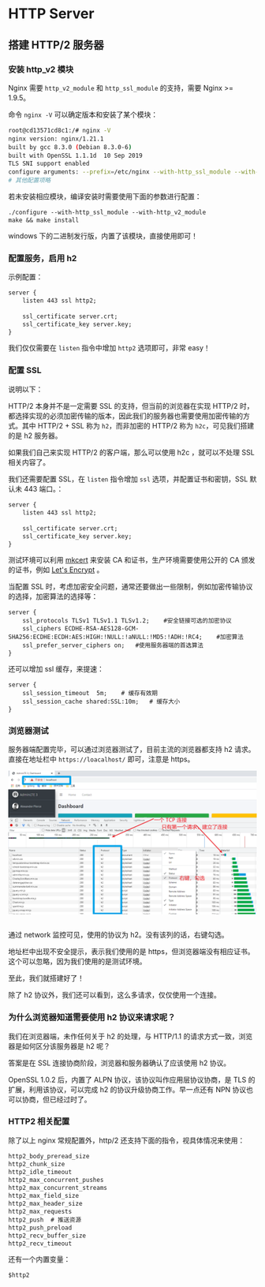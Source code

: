 # HTTP Server

## 搭建 HTTP/2 服务器

### 安装 http_v2 模块

Nginx 需要 `http_v2_module` 和 `http_ssl_module` 的支持，需要 Nginx >= 1.9.5。

命令 `nginx -V` 可以确定版本和安装了某个模块：

```sh
root@cd13571cd8c1:/# nginx -V
nginx version: nginx/1.21.1
built by gcc 8.3.0 (Debian 8.3.0-6)
built with OpenSSL 1.1.1d  10 Sep 2019
TLS SNI support enabled
configure arguments: --prefix=/etc/nginx --with-http_ssl_module --with-http_v2_module ...
# 其他配置项略
```

若未安装相应模块，编译安装时需要使用下面的参数进行配置：

```
./configure --with-http_ssl_module --with-http_v2_module
make && make install
```

windows 下的二进制发行版，内置了该模块，直接使用即可！ 

### 配置服务，启用 h2

示例配置：

```nginx
server {
    listen 443 ssl http2;

    ssl_certificate server.crt;
    ssl_certificate_key server.key;
}
```

我们仅仅需要在 `listen` 指令中增加 `http2` 选项即可，非常 easy！

### 配置 SSL

说明以下：

HTTP/2 本身并不是一定需要 SSL 的支持，但当前的浏览器在实现 HTTP/2 时，都选择实现的必须加密传输的版本，因此我们的服务器也需要使用加密传输的方式。其中 HTTP/2 + SSL 称为 `h2`，而非加密的 HTTP/2 称为 `h2c`，可见我们搭建的是 h2 服务器。

如果我们自己来实现 HTTP/2 的客户端，那么可以使用 h2c ，就可以不处理 SSL 相关内容了。

我们还需要配置 SSL，在 `listen` 指令增加 `ssl` 选项，并配置证书和密钥，SSL 默认未 443 端口。：

```nginx
server {
    listen 443 ssl http2;

    ssl_certificate server.crt;
    ssl_certificate_key server.key;
}
```

测试环境可以利用 [mkcert](../tools/mkcert.md) 来安装 CA 和证书，生产环境需要使用公开的 CA 颁发的证书，例如 [Let's Encrypt](../tools/lets-encrypt.md) 。

当配置 SSL 时，考虑加密安全问题，通常还要做出一些限制，例如加密传输协议的选择，加密算法的选择等：

```nginx
server {
    ssl_protocols TLSv1 TLSv1.1 TLSv1.2;    #安全链接可选的加密协议
    ssl_ciphers ECDHE-RSA-AES128-GCM-SHA256:ECDHE:ECDH:AES:HIGH:!NULL:!aNULL:!MD5:!ADH:!RC4;    #加密算法
    ssl_prefer_server_ciphers on;   #使用服务器端的首选算法
}
```

还可以增加 ssl 缓存，来提速：

```nginx
server {
    ssl_session_timeout  5m;    # 缓存有效期
    ssl_session_cache shared:SSL:10m;   # 缓存大小
}
```

### 浏览器测试

服务器端配置完毕，可以通过浏览器测试了，目前主流的浏览器都支持 h2 请求。直接在地址栏中 `https://loacalhost/` 即可，注意是 https。

![image-20210817095437651](./assets/image-20210817095437651.png)

```

```

通过 network 监控可见，使用的协议为 h2。没有该列的话，右键勾选。

地址栏中出现不安全提示，表示我们使用的是 https，但浏览器端没有相应证书。这个可以忽略，因为我们使用的是测试环境。

至此，我们就搭建好了！

除了 h2 协议外，我们还可以看到，这么多请求，仅仅使用一个连接。

### 为什么浏览器知道需要使用 h2 协议来请求呢？

我们在浏览器端，未作任何关于 h2 的处理，与 HTTP/1.1 的请求方式一致，浏览器是如何区分该服务器是 h2 呢？

答案是在 SSL 连接协商阶段，浏览器和服务器确认了应该使用 h2 协议。

OpenSSL 1.0.2 后，内置了 ALPN 协议，该协议叫作应用层协议协商，是 TLS 的扩展，利用该协议，可以完成 h2 的协议升级协商工作。早一点还有 NPN 协议也可以协商，但已经过时了。

### HTTP2 相关配置

除了以上 nginx 常规配置外，http/2 还支持下面的指令，视具体情况来使用：

```nginx
http2_body_preread_size
http2_chunk_size
http2_idle_timeout
http2_max_concurrent_pushes
http2_max_concurrent_streams
http2_max_field_size
http2_max_header_size
http2_max_requests
http2_push	# 推送资源
http2_push_preload
http2_recv_buffer_size
http2_recv_timeout
```

还有一个内置变量：

```nginx
$http2
```

